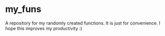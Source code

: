 # my_funs
A repository for my randomly created functions. It is just for convenience.
I hope this improves my productivity :)
